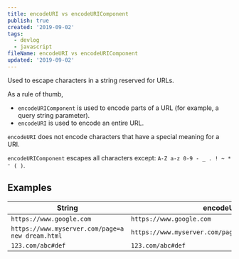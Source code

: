 ```yaml
---
title: encodeURI vs encodeURIComponent
publish: true
created: '2019-09-02'
tags:
  - devlog
  - javascript
fileName: encodeURI vs encodeURIComponent
updated: '2019-09-02'
---
```


Used to escape characters in a string reserved for URLs.

As a rule of thumb,

- `encodeURIComponent` is used to encode parts of a URL (for example, a query string parameter).
- `encodeURI` is used to encode an entire URL.

`encodeURI` does not encode characters that have a special meaning for a URI.

`encodeURIComponent` escapes all characters except: `A-Z a-z 0-9 - _ . ! ~ * ' ( )`.



## Examples

| String                                           | encodeURI                                            | encodeURIComponent                                         |
| ------------------------------------------------ | ---------------------------------------------------- | -------------------------------------------------------------- |
| `https://www.google.com`                         | `https://www.google.com`                             | `https%3A%2F%2Fwww.google.com`                                 |
| `https://www.myserver.com/page=a new dream.html` | `https://www.myserver.com/page=a%20new%20dream.html` | `https%3A%2F%2Fwww.myserver.com%2Fpage%3Da%20new%20dream.html` |
| `123.com/abc#def`                                | `123.com/abc#def`                                    | `123.com%2Fabc%23def`                                          |


